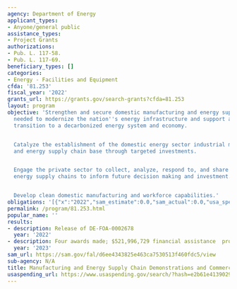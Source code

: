 ```yaml
---
agency: Department of Energy
applicant_types:
- Anyone/general public
assistance_types:
- Project Grants
authorizations:
- Pub. L. 117-58.
- Pub. L. 117-69.
beneficiary_types: []
categories:
- Energy - Facilities and Equipment
cfda: '81.253'
fiscal_year: '2022'
grants_url: https://grants.gov/search-grants?cfda=81.253
layout: program
objective: 'Strengthen and secure domestic manufacturing and energy supply chains
  needed to modernize the nation''s energy infrastructure and support an equitable
  transition to a decarbonized energy system and economy.


  Catalyze the establishment of the domestic energy sector industrial manufacturing
  and energy supply chain base through targeted investments.


  Engage the private sector to collect, analyze, respond to, and share data about
  energy supply chains to inform future decision making and investment.


  Develop clean domestic manufacturing and workforce capabilities.'
obligations: '[{"x":"2022","sam_estimate":0.0,"sam_actual":0.0,"usa_spending_actual":0.0},{"x":"2023","sam_estimate":521996729.0,"sam_actual":0.0,"usa_spending_actual":1505542328.0},{"x":"2024","sam_estimate":2800000000.0,"sam_actual":0.0,"usa_spending_actual":636639584.0}]'
permalink: /program/81.253.html
popular_name: ''
results:
- description: Release of DE-FOA-0002678
  year: '2022'
- description: Four awards made; $521,996,729 financial assistance  provided
  year: '2023'
sam_url: https://sam.gov/fal/d6ee4343825e463ca7530513f460fdc5/view
sub-agency: N/A
title: Manufacturing and Energy Supply Chain Demonstrations and Commercial Applications
usaspending_url: https://www.usaspending.gov/search/?hash=e2b61e41390299b2c1437c115f915a23
---
```

